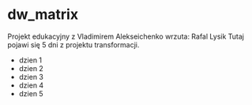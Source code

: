 # dw_matrix
Projekt edukacyjny z Vladimirem Alekseichenko
wrzuta: Rafal Lysik
Tutaj pojawi się 5 dni z projektu transformacji.
- dzien 1
- dzien 2
- dzien 3
- dzien 4
- dzien 5
